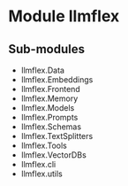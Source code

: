 Module llmflex
==============

Sub-modules
-----------
* llmflex.Data
* llmflex.Embeddings
* llmflex.Frontend
* llmflex.Memory
* llmflex.Models
* llmflex.Prompts
* llmflex.Schemas
* llmflex.TextSplitters
* llmflex.Tools
* llmflex.VectorDBs
* llmflex.cli
* llmflex.utils